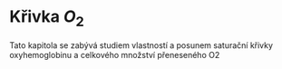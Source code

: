 # Křivka $O_2$

Tato kapitola se zabývá studiem vlastností a posunem saturační křivky oxyhemoglobinu a celkového množství přeneseného O2

<bdl-fmi id="idfmi" mode="oneshot" src="O2CO2_0containers_0Test_0testO2CO2curves.js" fminame="O2CO2_0containers_0Test_0testO2CO2curves" tolerance="0.000001" starttime="0" fstepsize="0.01" guid="{a6c3c0f2-0018-4766-a42b-f1b51e1ae4ea}" valuereferences="100666269,100666298,100666327,100666356,100666385,100666414,100666443,100666472,100666501,100666530,100666559,100666588,100666617,100666646,100666675,100666704,100666733,100666762,100666791,100666820,100666849,100666878,100666907,100666936,100666965,100666994,100667023,100667052,100667081,100667110,100667139,100667168,100667197,100667226,100667255,100667284,100667313,100667342,100667371,100667400,100667429,100667458,100667487,100667516,100667545,100667574,100667603,100667632,100667661,100667690,100667719,100667748,100667777,100667806,100667835,100667864,100667893,100667922,100667951,100667980,100668009,100668038,100668067,100668096,100668125,100668154,100668183,100668212,100668241,100668270,100668299,100668328,100668357,100668386,100668415,100668444,100668473,100668502,100668531,100668560,100668589,100668618,100668647,100668676,100668705,100668734,100668763,100668792,100668821,100668850,100668879,100668908,100668937,100668966,100668995,100669024,100669053,100669082,100669111,100669140,100669169,234881037,100666291,100666320,100666349,100666378,100666407,100666436,100666465,100666494,100666523,100666552,100666581,100666610,100666639,100666668,100666697,100666726,100666755,100666784,100666813,100666842,100666871,100666900,100666929,100666958,100666987,100667016,100667045,100667074,100667103,100667132,100667161,100667190,100667219,100667248,100667277,100667306,100667335,100667364,100667393,100667422,100667451,100667480,100667509,100667538,100667567,100667596,100667625,100667654,100667683,100667712,100667741,100667770,100667799,100667828,100667857,100667886,100667915,100667944,100667973,100668002,100668031,100668060,100668089,100668118,100668147,100668176,100668205,100668234,100668263,100668292,100668321,100668350,100668379,100668408,100668437,100668466,100668495,100668524,100668553,100668582,100668611,100668640,100668669,100668698,100668727,100668756,100668785,100668814,100668843,100668872,100668901,100668930,100668959,100668988,100669017,100669046,100669075,100669104,100669133,100669162" valuelabels="o2CO2curves.ctO2_array[1],o2CO2curves.ctO2_array[2],o2CO2curves.ctO2_array[3],o2CO2curves.ctO2_array[4],o2CO2curves.ctO2_array[5],o2CO2curves.ctO2_array[6],o2CO2curves.ctO2_array[7],o2CO2curves.ctO2_array[8],o2CO2curves.ctO2_array[9],o2CO2curves.ctO2_array[10],o2CO2curves.ctO2_array[11],o2CO2curves.ctO2_array[12],o2CO2curves.ctO2_array[13],o2CO2curves.ctO2_array[14],o2CO2curves.ctO2_array[15],o2CO2curves.ctO2_array[16],o2CO2curves.ctO2_array[17],o2CO2curves.ctO2_array[18],o2CO2curves.ctO2_array[19],o2CO2curves.ctO2_array[20],o2CO2curves.ctO2_array[21],o2CO2curves.ctO2_array[22],o2CO2curves.ctO2_array[23],o2CO2curves.ctO2_array[24],o2CO2curves.ctO2_array[25],o2CO2curves.ctO2_array[26],o2CO2curves.ctO2_array[27],o2CO2curves.ctO2_array[28],o2CO2curves.ctO2_array[29],o2CO2curves.ctO2_array[30],o2CO2curves.ctO2_array[31],o2CO2curves.ctO2_array[32],o2CO2curves.ctO2_array[33],o2CO2curves.ctO2_array[34],o2CO2curves.ctO2_array[35],o2CO2curves.ctO2_array[36],o2CO2curves.ctO2_array[37],o2CO2curves.ctO2_array[38],o2CO2curves.ctO2_array[39],o2CO2curves.ctO2_array[40],o2CO2curves.ctO2_array[41],o2CO2curves.ctO2_array[42],o2CO2curves.ctO2_array[43],o2CO2curves.ctO2_array[44],o2CO2curves.ctO2_array[45],o2CO2curves.ctO2_array[46],o2CO2curves.ctO2_array[47],o2CO2curves.ctO2_array[48],o2CO2curves.ctO2_array[49],o2CO2curves.ctO2_array[50],o2CO2curves.ctO2_array[51],o2CO2curves.ctO2_array[52],o2CO2curves.ctO2_array[53],o2CO2curves.ctO2_array[54],o2CO2curves.ctO2_array[55],o2CO2curves.ctO2_array[56],o2CO2curves.ctO2_array[57],o2CO2curves.ctO2_array[58],o2CO2curves.ctO2_array[59],o2CO2curves.ctO2_array[60],o2CO2curves.ctO2_array[61],o2CO2curves.ctO2_array[62],o2CO2curves.ctO2_array[63],o2CO2curves.ctO2_array[64],o2CO2curves.ctO2_array[65],o2CO2curves.ctO2_array[66],o2CO2curves.ctO2_array[67],o2CO2curves.ctO2_array[68],o2CO2curves.ctO2_array[69],o2CO2curves.ctO2_array[70],o2CO2curves.ctO2_array[71],o2CO2curves.ctO2_array[72],o2CO2curves.ctO2_array[73],o2CO2curves.ctO2_array[74],o2CO2curves.ctO2_array[75],o2CO2curves.ctO2_array[76],o2CO2curves.ctO2_array[77],o2CO2curves.ctO2_array[78],o2CO2curves.ctO2_array[79],o2CO2curves.ctO2_array[80],o2CO2curves.ctO2_array[81],o2CO2curves.ctO2_array[82],o2CO2curves.ctO2_array[83],o2CO2curves.ctO2_array[84],o2CO2curves.ctO2_array[85],o2CO2curves.ctO2_array[86],o2CO2curves.ctO2_array[87],o2CO2curves.ctO2_array[88],o2CO2curves.ctO2_array[89],o2CO2curves.ctO2_array[90],o2CO2curves.ctO2_array[91],o2CO2curves.ctO2_array[92],o2CO2curves.ctO2_array[93],o2CO2curves.ctO2_array[94],o2CO2curves.ctO2_array[95],o2CO2curves.ctO2_array[96],o2CO2curves.ctO2_array[97],o2CO2curves.ctO2_array[98],o2CO2curves.ctO2_array[99],o2CO2curves.ctO2_array[100],o2CO2curves.ctO2_array[101],o2CO2curves.pO2array[1],o2CO2curves.pO2array[2],o2CO2curves.pO2array[3],o2CO2curves.pO2array[4],o2CO2curves.pO2array[5],o2CO2curves.pO2array[6],o2CO2curves.pO2array[7],o2CO2curves.pO2array[8],o2CO2curves.pO2array[9],o2CO2curves.pO2array[10],o2CO2curves.pO2array[11],o2CO2curves.pO2array[12],o2CO2curves.pO2array[13],o2CO2curves.pO2array[14],o2CO2curves.pO2array[15],o2CO2curves.pO2array[16],o2CO2curves.pO2array[17],o2CO2curves.pO2array[18],o2CO2curves.pO2array[19],o2CO2curves.pO2array[20],o2CO2curves.pO2array[21],o2CO2curves.pO2array[22],o2CO2curves.pO2array[23],o2CO2curves.pO2array[24],o2CO2curves.pO2array[25],o2CO2curves.pO2array[26],o2CO2curves.pO2array[27],o2CO2curves.pO2array[28],o2CO2curves.pO2array[29],o2CO2curves.pO2array[30],o2CO2curves.pO2array[31],o2CO2curves.pO2array[32],o2CO2curves.pO2array[33],o2CO2curves.pO2array[34],o2CO2curves.pO2array[35],o2CO2curves.pO2array[36],o2CO2curves.pO2array[37],o2CO2curves.pO2array[38],o2CO2curves.pO2array[39],o2CO2curves.pO2array[40],o2CO2curves.pO2array[41],o2CO2curves.pO2array[42],o2CO2curves.pO2array[43],o2CO2curves.pO2array[44],o2CO2curves.pO2array[45],o2CO2curves.pO2array[46],o2CO2curves.pO2array[47],o2CO2curves.pO2array[48],o2CO2curves.pO2array[49],o2CO2curves.pO2array[50],o2CO2curves.pO2array[51],o2CO2curves.pO2array[52],o2CO2curves.pO2array[53],o2CO2curves.pO2array[54],o2CO2curves.pO2array[55],o2CO2curves.pO2array[56],o2CO2curves.pO2array[57],o2CO2curves.pO2array[58],o2CO2curves.pO2array[59],o2CO2curves.pO2array[60],o2CO2curves.pO2array[61],o2CO2curves.pO2array[62],o2CO2curves.pO2array[63],o2CO2curves.pO2array[64],o2CO2curves.pO2array[65],o2CO2curves.pO2array[66],o2CO2curves.pO2array[67],o2CO2curves.pO2array[68],o2CO2curves.pO2array[69],o2CO2curves.pO2array[70],o2CO2curves.pO2array[71],o2CO2curves.pO2array[72],o2CO2curves.pO2array[73],o2CO2curves.pO2array[74],o2CO2curves.pO2array[75],o2CO2curves.pO2array[76],o2CO2curves.pO2array[77],o2CO2curves.pO2array[78],o2CO2curves.pO2array[79],o2CO2curves.pO2array[80],o2CO2curves.pO2array[81],o2CO2curves.pO2array[82],o2CO2curves.pO2array[83],o2CO2curves.pO2array[84],o2CO2curves.pO2array[85],o2CO2curves.pO2array[86],o2CO2curves.pO2array[87],o2CO2curves.pO2array[88],o2CO2curves.pO2array[89],o2CO2curves.pO2array[90],o2CO2curves.pO2array[91],o2CO2curves.pO2array[92],o2CO2curves.pO2array[93],o2CO2curves.pO2array[94],o2CO2curves.pO2array[95],o2CO2curves.pO2array[96],o2CO2curves.pO2array[97],o2CO2curves.pO2array[98],o2CO2curves.pO2array[99],o2CO2curves.pO2array[100],o2CO2curves.pO2array[101]" inputs="id1,234881028,1,1,f" inputlabels="o2CO2curves.Hb_g_per_dl"></bdl-fmi>

<bdl-chartjs-fixed-xy width="400" height="200" fromid="idfmi" labels="" initialdata="" refindex="0" refvalues="101" xrefindex="101" xrefvalues="101" xtofixed="0" convertors="0.00750061683,1;1,1" xlabel="pO2 [mmHg]" ylabel="ctO2 [mmol/l]" maxdata="100"></bdl-chartjs-fixed-xy>



<bdl-range id="id1" title="Hb [g/dl]" min="1" max="16" default="8.4" step="0.1" maxlength="3"></bdl-range>

